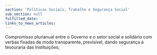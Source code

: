 ```yaml
---
section: 'Políticas Sociais, Trabalho e Segurança Social'
sub_section: null
fulfilled_date:
links_to_news_articles:
---
```


Compromisso plurianual entre o Governo e o setor social e solidário com verbas fixadas de modo transparente, previsível, dando segurança à tesouraria das Instituições;